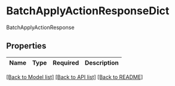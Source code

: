# BatchApplyActionResponseDict

BatchApplyActionResponse

## Properties
| Name | Type | Required | Description |
| ------------ | ------------- | ------------- | ------------- |


[[Back to Model list]](../../README.md#models-v1-link) [[Back to API list]](../../README.md#documentation-for-api-endpoints) [[Back to README]](../../README.md)

